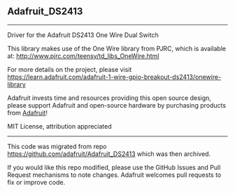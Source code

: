 ## Adafruit_DS2413

------------------------

Driver for the Adafruit DS2413 One Wire Dual Switch

This library makes use of the One Wire library from PJRC, which is available at: http://www.pjrc.com/teensy/td_libs_OneWire.html

For more details on the project, please visit https://learn.adafruit.com/adafruit-1-wire-gpio-breakout-ds2413/onewire-library

Adafruit invests time and resources providing this open source design, 
please support Adafruit and open-source hardware by purchasing products from [Adafruit](https://www.adafruit.com)!

MIT License, attribution appreciated

----------------------------------
This code was migrated from repo https://github.com/adafruit/Adafruit_DS2413 which was then archived.

If you would like this repo modified, please use the GitHub Issues and Pull Request mechanisms to note changes. Adafruit 
welcomes pull requests to fix or improve code.
